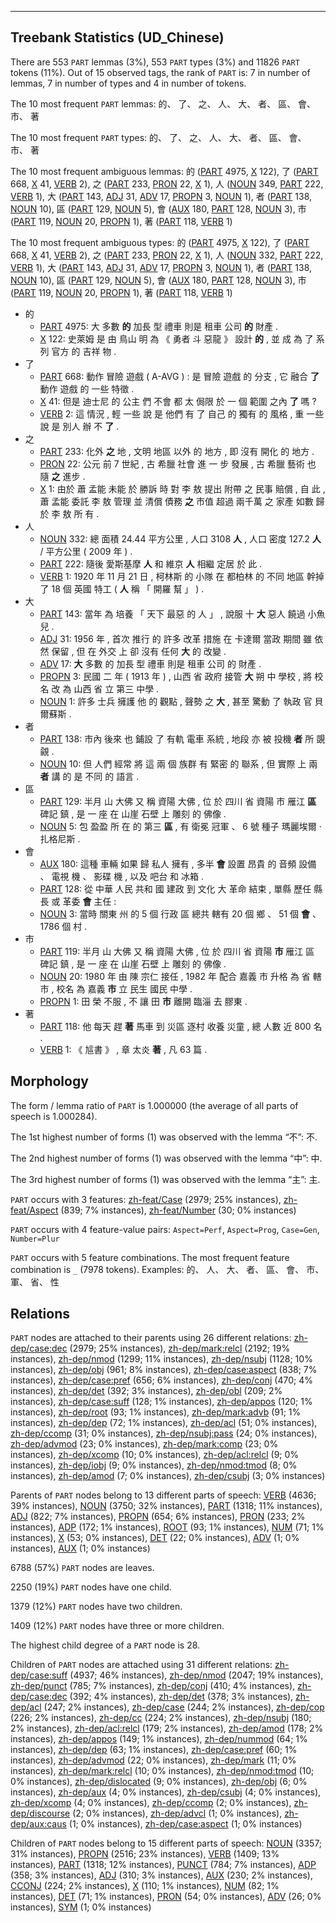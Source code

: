 

--------------------------------------------------------------------------------

## Treebank Statistics (UD_Chinese)

There are 553 `PART` lemmas (3%), 553 `PART` types (3%) and 11826 `PART` tokens (11%).
Out of 15 observed tags, the rank of `PART` is: 7 in number of lemmas, 7 in number of types and 4 in number of tokens.

The 10 most frequent `PART` lemmas: 的、 了、 之、 人、 大、 者、 區、 會、 市、 著

The 10 most frequent `PART` types:  的、 了、 之、 人、 大、 者、 區、 會、 市、 著

The 10 most frequent ambiguous lemmas: 的 ([PART]() 4975, [X]() 122), 了 ([PART]() 668, [X]() 41, [VERB]() 2), 之 ([PART]() 233, [PRON]() 22, [X]() 1), 人 ([NOUN]() 349, [PART]() 222, [VERB]() 1), 大 ([PART]() 143, [ADJ]() 31, [ADV]() 17, [PROPN]() 3, [NOUN]() 1), 者 ([PART]() 138, [NOUN]() 10), 區 ([PART]() 129, [NOUN]() 5), 會 ([AUX]() 180, [PART]() 128, [NOUN]() 3), 市 ([PART]() 119, [NOUN]() 20, [PROPN]() 1), 著 ([PART]() 118, [VERB]() 1)

The 10 most frequent ambiguous types:  的 ([PART]() 4975, [X]() 122), 了 ([PART]() 668, [X]() 41, [VERB]() 2), 之 ([PART]() 233, [PRON]() 22, [X]() 1), 人 ([NOUN]() 332, [PART]() 222, [VERB]() 1), 大 ([PART]() 143, [ADJ]() 31, [ADV]() 17, [PROPN]() 3, [NOUN]() 1), 者 ([PART]() 138, [NOUN]() 10), 區 ([PART]() 129, [NOUN]() 5), 會 ([AUX]() 180, [PART]() 128, [NOUN]() 3), 市 ([PART]() 119, [NOUN]() 20, [PROPN]() 1), 著 ([PART]() 118, [VERB]() 1)


* 的
  * [PART]() 4975: 大 多數 <b>的</b> 加長 型 禮車 則是 租車 公司 <b>的</b> 財產 .
  * [X]() 122: 史萊姆 是 由 鳥山 明 為 《 勇者 斗 惡龍 》 設計 <b>的</b> , 並 成 為 了 系列 官方 的 吉祥 物 .
* 了
  * [PART]() 668: 動作 冒險 遊戲 ( A-AVG ) : 是 冒險 遊戲 的 分支 , 它 融合 <b>了</b> 動作 遊戲 的 一些 特徵 .
  * [X]() 41: 但是 迪士尼 的 公主 們 不會 都 太 侷限 於 一 個 範圍 之內 <b>了</b> 嗎 ?
  * [VERB]() 2: 這 情況 , 輕 一些 說 是 他們 有 了 自己 的 獨有 的 風格 , 重 一些 說 是 別人 辦 不 <b>了</b> .
* 之
  * [PART]() 233: 化外 <b>之</b> 地 , 文明 地區 以外 的 地方 , 即 沒有 開化 的 地方 .
  * [PRON]() 22: 公元 前 7 世紀 , 古 希臘 社會 進 一 步 發展 , 古 希臘 藝術 也 隨 <b>之</b> 進步 .
  * [X]() 1: 由於 蕭 孟能 未能 於 勝訴 時 對 李 敖 提出 附帶 之 民事 賠償 , 自 此 , 蕭 孟能 委託 李 敖 管理 並 清償 債務 <b>之</b> 市值 超過 兩千萬 之 家產 如數 歸 於 李 敖 所 有 .
* 人
  * [NOUN]() 332: 總 面積 24.44 平方公里 , 人口 3108 <b>人</b> , 人口 密度 127.2 <b>人</b> / 平方公里 ( 2009 年 ) .
  * [PART]() 222: 隨後 愛斯基摩 <b>人</b> 和 維京 <b>人</b> 相繼 定居 於 此 .
  * [VERB]() 1: 1920 年 11 月 21 日 , 柯林斯 的 小隊 在 都柏林 的 不同 地區 幹掉 了 18 個 英國 特工 ( <b>人</b> 稱 「 開羅 幫 」 ) .
* 大
  * [PART]() 143: 當年 為 培養 「 天下 最惡 的 人 」 , 說服 十 <b>大</b> 惡人 饒過 小魚兒 .
  * [ADJ]() 31: 1956 年 , 首次 推行 的 許多 改革 措施 在 卡達爾 當政 期間 雖 依然 保留 , 但 在 外交 上 卻 沒有 任何 <b>大</b> 的 改變 .
  * [ADV]() 17: <b>大</b> 多數 的 加長 型 禮車 則是 租車 公司 的 財產 .
  * [PROPN]() 3: 民國 二 年 ( 1913 年 ) , 山西 省 政府 接管 <b>大</b> 朔 中 學校 , 將 校名 改 為 山西 省 立 第三 中學 .
  * [NOUN]() 1: 許多 士兵 擁護 他 的 觀點 , 聲勢 之 <b>大</b> , 甚至 驚動 了 執政 官 貝爾蘇斯 .
* 者
  * [PART]() 138: 市內 後來 也 鋪設 了 有軌 電車 系統 , 地段 亦 被 投機 <b>者</b> 所 覬覦 .
  * [NOUN]() 10: 但 人們 經常 將 這 兩 個 族群 有 緊密 的 聯系 , 但 實際 上 兩 <b>者</b> 講 的 是 不同 的 語言 .
* 區
  * [PART]() 129: 半月 山 大佛 又 稱 資陽 大佛 , 位 於 四川 省 資陽 市 雁江 <b>區</b> 碑記 鎮 , 是 一 座 在 山崖 石壁 上 雕刻 的 佛像 .
  * [NOUN]() 5: 包 盈盈 所 在 的 第三 <b>區</b> , 有 衛冕 冠軍 、 6 號 種子 瑪麗埃爾 · 扎格尼斯 .
* 會
  * [AUX]() 180: 這種 車輛 如果 歸 私人 擁有 , 多半 <b>會</b> 設置 昂貴 的 音頻 設備 、 電視 機 、 影碟 機 , 以及 吧台 和 冰箱 .
  * [PART]() 128: 從 中華 人民 共和 國 建政 到 文化 大 革命 結束 , 單縣 歷任 縣長 或 革委 <b>會</b> 主任 :
  * [NOUN]() 3: 當時 關東 州 的 5 個 行政 區 總共 轄有 20 個 鄉 、 51 個 <b>會</b> 、 1786 個 村 .
* 市
  * [PART]() 119: 半月 山 大佛 又 稱 資陽 大佛 , 位 於 四川 省 資陽 <b>市</b> 雁江 區 碑記 鎮 , 是 一 座 在 山崖 石壁 上 雕刻 的 佛像 .
  * [NOUN]() 20: 1980 年 由 陳 宗仁 接任 , 1982 年 配合 嘉義 市 升格 為 省 轄 市 , 校名 為 嘉義 <b>市</b> 立 民生 國民 中學 .
  * [PROPN]() 1: 田 榮 不服 , 不 讓 田 <b>市</b> 離開 臨淄 去 膠東 .
* 著
  * [PART]() 118: 他 每天 趕 <b>著</b> 馬車 到 災區 逐村 收養 災童 , 總 人數 近 800 名 .
  * [VERB]() 1: 《 訄書 》 , 章 太炎 <b>著</b> , 凡 63 篇 .

## Morphology

The form / lemma ratio of `PART` is 1.000000 (the average of all parts of speech is 1.000284).

The 1st highest number of forms (1) was observed with the lemma “不”: 不.

The 2nd highest number of forms (1) was observed with the lemma “中”: 中.

The 3rd highest number of forms (1) was observed with the lemma “主”: 主.

`PART` occurs with 3 features: [zh-feat/Case]() (2979; 25% instances), [zh-feat/Aspect]() (839; 7% instances), [zh-feat/Number]() (30; 0% instances)

`PART` occurs with 4 feature-value pairs: `Aspect=Perf`, `Aspect=Prog`, `Case=Gen`, `Number=Plur`

`PART` occurs with 5 feature combinations.
The most frequent feature combination is `_` (7978 tokens).
Examples: 的、 人、 大、 者、 區、 會、 市、 軍、 省、 性


## Relations

`PART` nodes are attached to their parents using 26 different relations: [zh-dep/case:dec]() (2979; 25% instances), [zh-dep/mark:relcl]() (2192; 19% instances), [zh-dep/nmod]() (1299; 11% instances), [zh-dep/nsubj]() (1128; 10% instances), [zh-dep/obj]() (961; 8% instances), [zh-dep/case:aspect]() (838; 7% instances), [zh-dep/case:pref]() (656; 6% instances), [zh-dep/conj]() (470; 4% instances), [zh-dep/det]() (392; 3% instances), [zh-dep/obl]() (209; 2% instances), [zh-dep/case:suff]() (128; 1% instances), [zh-dep/appos]() (120; 1% instances), [zh-dep/root]() (93; 1% instances), [zh-dep/mark:advb]() (91; 1% instances), [zh-dep/dep]() (72; 1% instances), [zh-dep/acl]() (51; 0% instances), [zh-dep/ccomp]() (31; 0% instances), [zh-dep/nsubj:pass]() (24; 0% instances), [zh-dep/advmod]() (23; 0% instances), [zh-dep/mark:comp]() (23; 0% instances), [zh-dep/xcomp]() (10; 0% instances), [zh-dep/acl:relcl]() (9; 0% instances), [zh-dep/iobj]() (9; 0% instances), [zh-dep/nmod:tmod]() (8; 0% instances), [zh-dep/amod]() (7; 0% instances), [zh-dep/csubj]() (3; 0% instances)

Parents of `PART` nodes belong to 13 different parts of speech: [VERB]() (4636; 39% instances), [NOUN]() (3750; 32% instances), [PART]() (1318; 11% instances), [ADJ]() (822; 7% instances), [PROPN]() (654; 6% instances), [PRON]() (233; 2% instances), [ADP]() (172; 1% instances), [ROOT]() (93; 1% instances), [NUM]() (71; 1% instances), [X]() (53; 0% instances), [DET]() (22; 0% instances), [ADV]() (1; 0% instances), [AUX]() (1; 0% instances)

6788 (57%) `PART` nodes are leaves.

2250 (19%) `PART` nodes have one child.

1379 (12%) `PART` nodes have two children.

1409 (12%) `PART` nodes have three or more children.

The highest child degree of a `PART` node is 28.

Children of `PART` nodes are attached using 31 different relations: [zh-dep/case:suff]() (4937; 46% instances), [zh-dep/nmod]() (2047; 19% instances), [zh-dep/punct]() (785; 7% instances), [zh-dep/conj]() (410; 4% instances), [zh-dep/case:dec]() (392; 4% instances), [zh-dep/det]() (378; 3% instances), [zh-dep/acl]() (247; 2% instances), [zh-dep/case]() (244; 2% instances), [zh-dep/cop]() (226; 2% instances), [zh-dep/cc]() (224; 2% instances), [zh-dep/nsubj]() (180; 2% instances), [zh-dep/acl:relcl]() (179; 2% instances), [zh-dep/amod]() (178; 2% instances), [zh-dep/appos]() (149; 1% instances), [zh-dep/nummod]() (64; 1% instances), [zh-dep/dep]() (63; 1% instances), [zh-dep/case:pref]() (60; 1% instances), [zh-dep/advmod]() (22; 0% instances), [zh-dep/mark]() (11; 0% instances), [zh-dep/mark:relcl]() (10; 0% instances), [zh-dep/nmod:tmod]() (10; 0% instances), [zh-dep/dislocated]() (9; 0% instances), [zh-dep/obj]() (6; 0% instances), [zh-dep/aux]() (4; 0% instances), [zh-dep/csubj]() (4; 0% instances), [zh-dep/xcomp]() (4; 0% instances), [zh-dep/ccomp]() (2; 0% instances), [zh-dep/discourse]() (2; 0% instances), [zh-dep/advcl]() (1; 0% instances), [zh-dep/aux:caus]() (1; 0% instances), [zh-dep/case:aspect]() (1; 0% instances)

Children of `PART` nodes belong to 15 different parts of speech: [NOUN]() (3357; 31% instances), [PROPN]() (2516; 23% instances), [VERB]() (1409; 13% instances), [PART]() (1318; 12% instances), [PUNCT]() (784; 7% instances), [ADP]() (358; 3% instances), [ADJ]() (310; 3% instances), [AUX]() (230; 2% instances), [CCONJ]() (224; 2% instances), [X]() (110; 1% instances), [NUM]() (82; 1% instances), [DET]() (71; 1% instances), [PRON]() (54; 0% instances), [ADV]() (26; 0% instances), [SYM]() (1; 0% instances)

